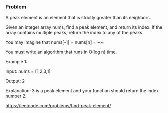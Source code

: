 ### Problem

A peak element is an element that is strictly greater than its neighbors.

Given an integer array nums, find a peak element, and return its index. If the array contains multiple peaks, return the index to any of the peaks.

You may imagine that nums[-1] = nums[n] = -∞.

You must write an algorithm that runs in O(log n) time.

Example 1:

Input: nums = [1,2,3,1]

Output: 2

Explanation: 3 is a peak element and your function should return the index number 2.

https://leetcode.com/problems/find-peak-element/